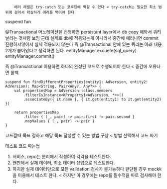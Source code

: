         에러 레밸은 try-catch 또는 코루틴에 먹힐 수 있다 < try-catch는 필요한 최소 범위에 걸어서 확실하게 에러를 먹어야 한다

suspend fun  


@Transactional 어노테이션을 진행하면 persistant layer에서 db copy 해와서 쿼리 날리는 것처럼 보임
근데 실제로 db에 적용되는게 아니라서 중간에 에러나면 commit 진행하지않아서 실제 적용되지 않는다
즉 @Transactional 안에 있는 쿼리는 아래 내용 2개가 붙어있다고 생각하면 된다.
        entityManager.excuete(sql_query)
        entityManager.commit()


즉 @Transactional 이용하면 하나의 완성된 코드로 수행되어야 한다 < 중간에 오류나면 롤백




    suspend fun findDifferentProperties(entity1: AdVersion, entity2: AdVersion): Map<String, Pair<Any?, Any?>> {
        val propertiesMap = AdVersion::class.members
            .filterIsInstance<KProperty1<AdVersion, *>>()
            .associateBy({ it.name }, { it.get(entity1) to it.get(entity2) })

        return propertiesMap
            .filter { (_, pair) -> pair.first != pair.second }
            .mapValues { (_, pair) -> pair }
    }

코드짤때 목표 정하고 해당 목표 달성할 수 있는 방법 구상 < 방법 선택해서 코드 짜기


테스트 코드 짜는법
1. 서비스, repo는 분리해서 작성하여 각각을 테스트한다.
2. 왠만해서 실제 데이터, 최소 데이터 삽입으로 테스트한다.
3. 하지만 실제 데이터만으로 모든 validation 검사가 불가능하다 판단될 경우 mockk을 이용해서 테스트 한다. < 하지만 이 경우에는 repo를 필수적을 따로 검사해야 한다.
